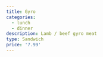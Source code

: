 ```yaml
---
title: Gyro
categories:
  - lunch
  - dinner
description: Lamb / beef gyro meat
type: Sandwich
price: '7.99'
---
```


